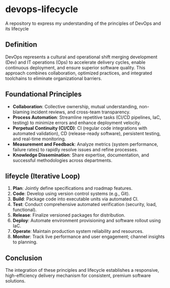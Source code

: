 # devops-lifecycle
A repository to express my understanding of the principles of DevOps and its lifecycle

## Definition
DevOps represents a cultural and operational shift merging development (Dev) and IT operations (Ops) to accelerate delivery cycles, enable continuous deployment, and ensure superior software quality. This approach combines collaboration, optimized practices, and integrated toolchains to eliminate organizational barriers.

## Foundational Principles
- **Collaboration**: Collective ownership, mutual understanding, non-blaming incident reviews, and cross-team transparency.  
- **Process Automation**: Streamline repetitive tasks (CI/CD pipelines, IaC, testing) to minimize errors and enhance deployment velocity.  
- **Perpetual Continuity (CI/CD)**: CI (regular code integrations with automated validation), CD (release-ready software), persistent testing, and real-time monitoring.  
- **Measurement and Feedback**: Analyze metrics (system performance, failure rates) to rapidly resolve issues and refine processes.  
- **Knowledge Dissemination**: Share expertise, documentation, and successful methodologies across departments.  

## lifeycle (Iterative Loop)
1. **Plan**: Jointly define specifications and roadmap features.  
2. **Code**: Develop using version control systems (e.g., Git).  
3. **Build**: Package code into executable units via automated CI.  
4. **Test**: Conduct comprehensive automated verification (security, load, functional).  
5. **Release**: Finalize versioned packages for distribution.  
6. **Deploy**: Automate environment provisioning and software rollout using IaC.  
7. **Operate**: Maintain production system reliability and resources.  
8. **Monitor**: Track live performance and user engagement; channel insights to planning.  

## Conclusion
The integration of these principles and lifecycle establishes a responsive, high-efficiency delivery mechanism for consistent, premium software solutions.  
